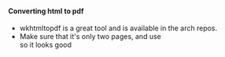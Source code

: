 #### Converting html to pdf

- wkhtmltopdf is a great tool and is available in the arch repos.
- Make sure that it's only two pages, and use <br> so it looks good
